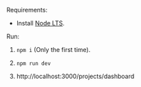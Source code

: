Requirements:

* Install [Node LTS](https://nodejs.org/en/).



Run:

1) ```npm i``` (Only the first time).

2) ```npm run dev```

3) http://localhost:3000/projects/dashboard


